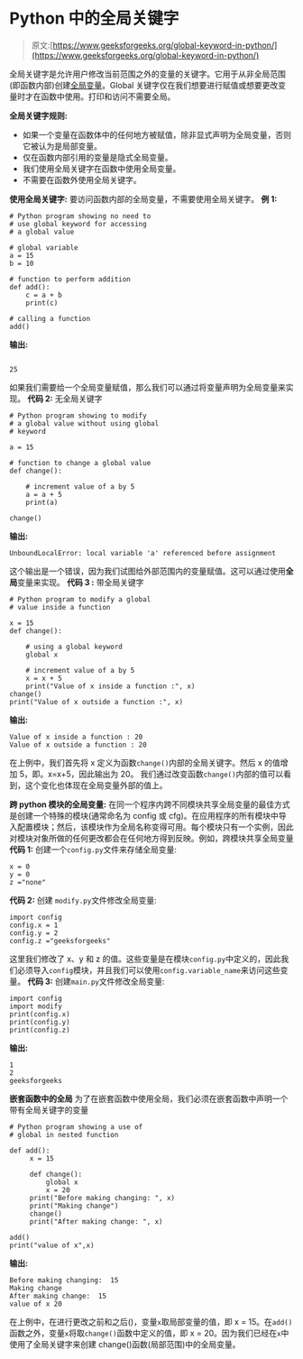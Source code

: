 # Python 中的全局关键字

> 原文:[https://www.geeksforgeeks.org/global-keyword-in-python/](https://www.geeksforgeeks.org/global-keyword-in-python/)

全局关键字是允许用户修改当前范围之外的变量的关键字。它用于从非全局范围(即函数内部)创建[全局变量](https://www.geeksforgeeks.org/global-local-variables-python/)。Global 关键字仅在我们想要进行赋值或想要更改变量时才在函数中使用。打印和访问不需要全局。

**全局关键字规则:**

*   如果一个变量在函数体中的任何地方被赋值，除非显式声明为全局变量，否则它被认为是局部变量。
*   仅在函数内部引用的变量是隐式全局变量。
*   我们使用全局关键字在函数中使用全局变量。
*   不需要在函数外使用全局关键字。

**使用全局关键字:**
要访问函数内部的全局变量，不需要使用全局关键字。
**例 1:**

```
# Python program showing no need to
# use global keyword for accessing
# a global value

# global variable
a = 15
b = 10

# function to perform addition
def add():
    c = a + b
    print(c)

# calling a function
add()
```

**输出:**

```

25

```

如果我们需要给一个全局变量赋值，那么我们可以通过将变量声明为全局变量来实现。
**代码 2:** 无全局关键字

```
# Python program showing to modify
# a global value without using global
# keyword

a = 15

# function to change a global value
def change():

    # increment value of a by 5
    a = a + 5 
    print(a)

change()
```

**输出:**

```
UnboundLocalError: local variable 'a' referenced before assignment

```

这个输出是一个错误，因为我们试图给外部范围内的变量赋值。这可以通过使用**全局**变量来实现。
**代码 3 :** 带全局关键字

```
# Python program to modify a global
# value inside a function

x = 15
def change():

    # using a global keyword
    global x

    # increment value of a by 5
    x = x + 5 
    print("Value of x inside a function :", x)
change()
print("Value of x outside a function :", x)
```

**输出:**

```
Value of x inside a function : 20
Value of x outside a function : 20

```

在上例中，我们首先将 x 定义为函数`change()`内部的全局关键字。然后 x 的值增加 5，即。x=x+5，因此输出为 20。
我们通过改变函数`change()`内部的值可以看到，这个变化也体现在全局变量外部的值上。

**跨 python 模块的全局变量:**
在同一个程序内跨不同模块共享全局变量的最佳方式是创建一个特殊的模块(通常命名为 config 或 cfg)。在应用程序的所有模块中导入配置模块；然后，该模块作为全局名称变得可用。每个模块只有一个实例，因此对模块对象所做的任何更改都会在任何地方得到反映。例如，跨模块共享全局变量
**代码 1:** 创建一个`config.py`文件来存储全局变量:

```
x = 0
y = 0
z ="none"
```

**代码 2:** 创建 `modify.py`文件修改全局变量:

```
import config
config.x = 1
config.y = 2
config.z ="geeksforgeeks"
```

这里我们修改了 x、y 和 z 的值。这些变量是在模块`config.py`中定义的，因此我们必须导入`config`模块，并且我们可以使用`config.variable_name`来访问这些变量。
**代码 3:** 创建`main.py`文件修改全局变量:

```
import config
import modify
print(config.x)
print(config.y)
print(config.z)
```

**输出:**

```
1
2
geeksforgeeks

```

**嵌套函数中的全局**
为了在嵌套函数中使用全局，我们必须在嵌套函数中声明一个带有全局关键字的变量

```
# Python program showing a use of
# global in nested function

def add():
     x = 15

     def change():
         global x
         x = 20
     print("Before making changing: ", x)
     print("Making change")
     change()
     print("After making change: ", x)

add()
print("value of x",x)
```

**输出:**

```
Before making changing:  15
Making change
After making change:  15
value of x 20

```

在上例中，在进行更改之前和之后()，变量`x`取局部变量的值，即 x = 15。在`add()`函数之外，变量`x`将取`change()`函数中定义的值，即 x = 20。因为我们已经在`x`中使用了全局关键字来创建 change()函数(局部范围)中的全局变量。